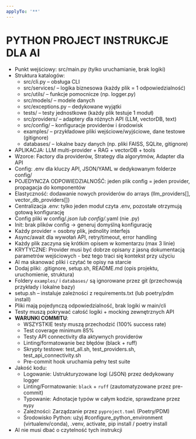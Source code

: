 ```yaml
---
applyTo: '**'
---
```

# PYTHON PROJECT INSTRUKCJE DLA AI

- Punkt wejściowy: src/main.py (tylko uruchamianie, brak logiki)
- Struktura katalogów:
  - src/cli.py – obsługa CLI
  - src/services/ – logika biznesowa (każdy plik = 1 odpowiedzialność)
  - src/utils/ – funkcje pomocnicze (np. logger.py)
  - src/models/ – modele danych
  - src/exceptions.py – dedykowane wyjątki
  - tests/ – testy jednostkowe (każdy plik testuje 1 moduł)
  - src/providers/ – adaptery dla różnych API (LLM, vectorDB, text)
  - src/config/ – konfiguracje providerów i środowisk
  - examples/ – przykładowe pliki wejściowe/wyjściowe, dane testowe (gitignore)
  - databases/ – lokalne bazy danych (np. pliki FAISS, SQLite, gitignore)
- APLIKACJA: LLM multi-provider + RAG + vectorDB + tools
- Wzorce: Factory dla providerów, Strategy dla algorytmów, Adapter dla API
- Config: .env dla kluczy API, JSON/YAML w dedykowanym folderze config/
- POJEDYNCZA ODPOWIEDZIALNOŚĆ: jeden plik config = jeden provider, propagacja do komponentów
- Elastyczność: dodawanie nowych providerów do arrays (llm_providers[], vector_db_providers[])
- Centralizacja .env: tylko jeden moduł czyta .env, pozostałe otrzymują gotową konfigurację
- Config pliki w config/*.json lub config/*.yaml (nie .py)
- Init: brak plików config → generuj domyślną konfigurację
- Każdy provider = osobny plik, jednolity interfejs
- Async/await dla wywołań API, retry/timeout, error handling
- Każdy plik zaczyna się krótkim opisem w komentarzu (max 3 linie)
- KRYTYCZNE: Provider musi być dobrze opisany z jasną dokumentacją parametrów wejściowych - bez tego traci się kontekst przy użyciu
- AI ma skanować pliki i czytać te opisy na starcie
- Dodaj pliki: .gitignore, setup.sh, README.md (opis projektu, uruchomienie, struktura)
- Foldery `examples/` i `databases/` są ignorowane przez git (przechowują przykłady i lokalne bazy)
- setup.sh – instaluje zależności z requirements.txt (lub poetry/pdm install)
- Pliki mają pojedynczą odpowiedzialność, brak logiki w main/cli
- Testy muszą pokrywać całość logiki + mocking zewnętrznych API
- **WARUNKI COMMITU**:
  - WSZYSTKIE testy muszą przechodzić (100% success rate)
  - Test coverage minimum 85%
  - Testy API connectivity dla aktywnych providerów
  - Linting/formatowanie bez błędów (black + ruff)
  - Skrypty testowe: test_all.sh, test_providers.sh, test_api_connectivity.sh
  - Pre-commit hook uruchamia pełny test suite
- Jakość kodu:
  - Logowanie: Ustrukturyzowane logi (JSON) przez dedykowany logger
  - Linting/Formatowanie: `black` + `ruff` (zautomatyzowane przez pre-commit)
  - Typowanie: Adnotacje typów w całym kodzie, sprawdzane przez `mypy`
  - Zależności: Zarządzanie przez `pyproject.toml` (Poetry/PDM)
  - Środowisko Python: użyj #configure_python_environment (virtualenv/conda), .venv, activate, pip install / poetry install
- AI nie musi dbać o czytelność tych instrukcji
